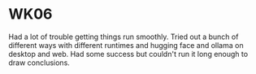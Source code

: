 # WK06
Had a lot of trouble getting things run smoothly. Tried out a bunch of different ways with different runtimes and hugging face and ollama on desktop and web. Had some success but couldn't run it long enough to draw conclusions. 


